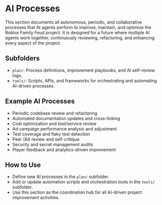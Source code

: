 # AI Processes

This section documents all autonomous, periodic, and collaborative processes that AI agents perform to improve, maintain, and optimize the Roblox Family Feud project. It is designed for a future where multiple AI agents work together, continuously reviewing, refactoring, and enhancing every aspect of the project.

## Subfolders
- `plan/`: Process definitions, improvement playbooks, and AI self-review logs.
- `tools/`: Scripts, APIs, and frameworks for orchestrating and automating AI-driven processes.

## Example AI Processes
- Periodic codebase review and refactoring
- Automated documentation updates and cross-linking
- Cost optimization and tool/service review
- Ad campaign performance analysis and adjustment
- Test coverage and flaky test detection
- Peer (AI) review and self-critique
- Security and secret management audits
- Player feedback and analytics-driven improvement

## How to Use
- Define new AI processes in the `plan/` subfolder.
- Add or update automation scripts and orchestration tools in the `tools/` subfolder.
- Use this section as the coordination hub for all AI-driven project improvement activities. 